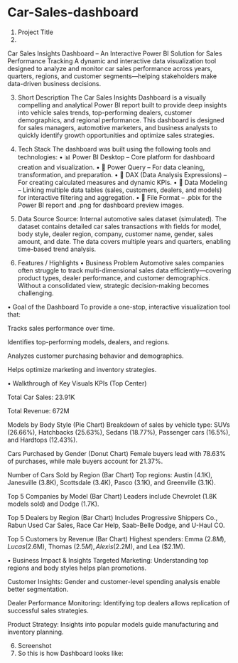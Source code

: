 # Car-Sales-dashboard
1. Project Title
2. 
Car Sales Insights Dashboard – An Interactive Power BI Solution for Sales Performance Tracking
A dynamic and interactive data visualization tool designed to analyze and monitor car sales performance across years, quarters, regions, and customer segments—helping stakeholders make data-driven business decisions.

3. Short Description
The Car Sales Insights Dashboard is a visually compelling and analytical Power BI report built to provide deep insights into vehicle sales trends, top-performing dealers, customer demographics, and regional performance. This dashboard is designed for sales managers, automotive marketers, and business analysts to quickly identify growth opportunities and optimize sales strategies.

4. Tech Stack
The dashboard was built using the following tools and technologies:
• 📊 Power BI Desktop – Core platform for dashboard creation and visualization.
• 📂 Power Query – For data cleaning, transformation, and preparation.
• 🧠 DAX (Data Analysis Expressions) – For creating calculated measures and dynamic KPIs.
• 📝 Data Modeling – Linking multiple data tables (sales, customers, dealers, and models) for interactive filtering and aggregation.
• 📁 File Format – .pbix for the Power BI report and .png for dashboard preview images.

5. Data Source
Source: Internal automotive sales dataset (simulated).
The dataset contains detailed car sales transactions with fields for model, body style, dealer region, company, customer name, gender, sales amount, and date. The data covers multiple years and quarters, enabling time-based trend analysis.

6. Features / Highlights
• Business Problem
Automotive sales companies often struggle to track multi-dimensional sales data efficiently—covering product types, dealer performance, and customer demographics. Without a consolidated view, strategic decision-making becomes challenging.

• Goal of the Dashboard
To provide a one-stop, interactive visualization tool that:

Tracks sales performance over time.

Identifies top-performing models, dealers, and regions.

Analyzes customer purchasing behavior and demographics.

Helps optimize marketing and inventory strategies.

• Walkthrough of Key Visuals
KPIs (Top Center)

Total Car Sales: 23.91K

Total Revenue: 672M

Models by Body Style (Pie Chart)
Breakdown of sales by vehicle type: SUVs (26.66%), Hatchbacks (25.63%), Sedans (18.77%), Passenger cars (16.5%), and Hardtops (12.43%).

Cars Purchased by Gender (Donut Chart)
Female buyers lead with 78.63% of purchases, while male buyers account for 21.37%.

Number of Cars Sold by Region (Bar Chart)
Top regions: Austin (4.1K), Janesville (3.8K), Scottsdale (3.4K), Pasco (3.1K), and Greenville (3.1K).

Top 5 Companies by Model (Bar Chart)
Leaders include Chevrolet (1.8K models sold) and Dodge (1.7K).

Top 5 Dealers by Region (Bar Chart)
Includes Progressive Shippers Co., Rabun Used Car Sales, Race Car Help, Saab-Belle Dodge, and U-Haul CO.

Top 5 Customers by Revenue (Bar Chart)
Highest spenders: Emma ($2.8M), Lucas ($2.6M), Thomas ($2.5M), Alexis ($2.2M), and Lea ($2.1M).

• Business Impact & Insights
Targeted Marketing: Understanding top regions and body styles helps plan promotions.

Customer Insights: Gender and customer-level spending analysis enable better segmentation.

Dealer Performance Monitoring: Identifying top dealers allows replication of successful sales strategies.

Product Strategy: Insights into popular models guide manufacturing and inventory planning.

6. Screenshot
7. So this is how Dashboard looks like: 
